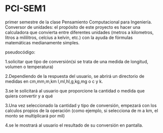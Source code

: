 # PCI-SEM1
primer semestre de la clase Pensamiento Computacional para Ingeniería.
Conversor de unidades: el propósito de este proyecto es hacer una calculadora que convierta entre diferentes unidades (metros a kilometros, litros a mililitros, celcius a kelvin, etc.) con la ayuda de fórmulas matemáticas medianamente simples.

pseudocódigo:

1.solicitar que tipo de conversión(si se trata de una medida de longitud, volumen o temperatura)

2.Dependiendo de la respuesta del usuario, se abrirá un directorio de medidas en cm,mm,m,km l,ml,hl,g,kg,mg o c y k.

3.se le solicitará al usuario que proporcione la cantidad o medida que quiera convertir y a qué

3.Una vez seleccionado la cantidad y tipo de conversión, empezará con los calculos propios de la operación
(como ejemplo, si selecciona de m a km, el monto se multiplicará por mil)

4.se le mostrará al usuario el resultado de su conversión en pantalla.
